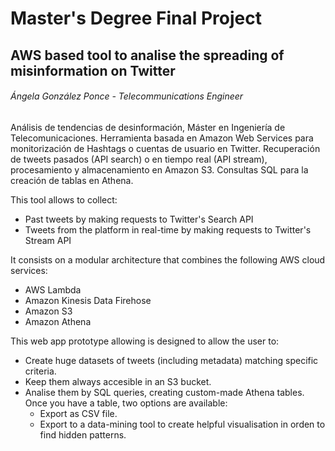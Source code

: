# Master's Degree Final Project
## AWS based tool to analise the spreading of misinformation on Twitter
###### Ángela González Ponce - Telecommunications Engineer

Análisis de tendencias de desinformación, Máster en Ingeniería de Telecomunicaciones. 
Herramienta basada en Amazon Web Services para monitorización de Hashtags o cuentas de usuario en Twitter.
Recuperación de tweets pasados (API search) o en tiempo real (API stream), procesamiento y almacenamiento en Amazon S3. Consultas SQL para 
la creación de tablas en Athena.

This tool allows to collect:
- Past tweets by making requests to Twitter's Search API
- Tweets from the platform in real-time by making requests to Twitter's Stream API

It consists on a modular architecture that combines the following AWS cloud services:
- AWS Lambda
- Amazon Kinesis Data Firehose
- Amazon S3
- Amazon Athena 

This web app prototype allowing is designed to allow the user to:
- Create huge datasets of tweets (including metadata) matching specific criteria.
- Keep them always accesible in an S3 bucket.
- Analise them by SQL queries, creating custom-made Athena tables. Once you have a table, two options are available:
  - Export as CSV file.
  - Export to a data-mining tool to create helpful visualisation in orden to find hidden patterns.


